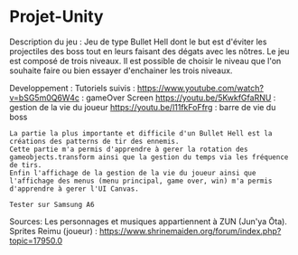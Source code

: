 # Projet-Unity

Description du jeu :
	Jeu de type Bullet Hell dont le but est d'éviter les projectiles des boss tout en leurs faisant des dégats avec les nôtres.
	Le jeu est composé de trois niveaux. Il est possible de choisir le niveau que l'on souhaite faire ou bien essayer d'enchainer les trois niveaux.
	
Developpement :
	Tutoriels suivis : 
		https://www.youtube.com/watch?v=bSG5m0Q6W4c : gameOver Screen
		https://youtu.be/5KwkfGfaRNU : gestion de la vie du joueur
		https://youtu.be/l11fkFoFfrg : barre de vie du boss

	La partie la plus importante et difficile d'un Bullet Hell est la créations des patterns de tir des ennemis. 
	Cette partie m'a permis d'apprendre à gerer la rotation des gameobjects.transform ainsi que la gestion du temps via les fréquence de tirs.
	Enfin l'affichage de la gestion de la vie du joueur ainsi que l'affichage des menus (menu principal, game over, win) m'a permis d'apprendre à gerer l'UI Canvas.
	
	Tester sur Samsung A6

Sources:
	Les personnages et musiques appartiennent à ZUN (Jun'ya Ōta).
	Sprites Reimu (joueur) : https://www.shrinemaiden.org/forum/index.php?topic=17950.0
